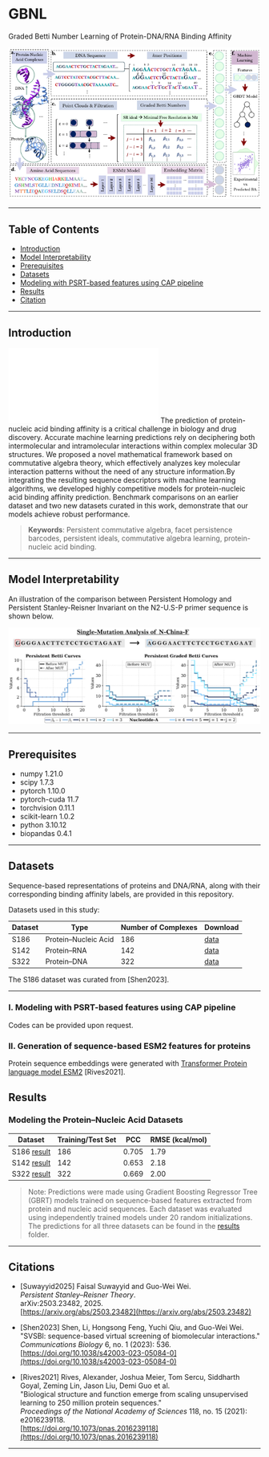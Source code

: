 # GBNL
Graded Betti Number Learning of Protein-DNA/RNA Binding Affinity

![Workflow Diagram](workflow.png)


---

## Table of Contents
- [Introduction](#introduction)
- [Model Interpretability](#model-Interpretability)
- [Prerequisites](#prerequisites)
- [Datasets](#datasets)
- [Modeling with PSRT-based features using CAP pipeline](#Modeling-with-PSRT-based-features)
- [Results](#results)
- [Citation](#citations)

---

## Introduction
![Model Implementation](workflow.pdf)
The prediction of protein-nucleic acid binding affinity is a critical challenge in biology and drug discovery. Accurate machine learning predictions rely on deciphering both intermolecular and intramolecular interactions within complex molecular 3D structures. We proposed a novel mathematical framework based on commutative algebra theory, which effectively analyzes key molecular interaction patterns without the need of any structure information.By integrating the resulting sequence descriptors with machine learning algorithms, we developed highly competitive models for protein-nucleic acid binding affinity prediction. Benchmark comparisons on an earlier dataset and two new datasets curated in this work, demonstrate that our models achieve robust performance.

> **Keywords**: Persistent commutative algebra, facet persistence barcodes, persistent ideals, commutative algebra learning, protein-nucleic acid binding.

---

## Model Interpretability

An illustration of the comparison between Persistent Homology and Persistent Stanley-Reisner Invariant on the N2-U.S-P primer sequence is shown below.

![Model Implementation](covid.png)

---

## Prerequisites

- numpy                     1.21.0
- scipy                     1.7.3
- pytorch                   1.10.0 
- pytorch-cuda              11.7
- torchvision               0.11.1
- scikit-learn              1.0.2
- python                    3.10.12
- biopandas                 0.4.1
--- 

## Datasets

Sequence-based representations of proteins and DNA/RNA, along with their corresponding binding affinity labels, are provided in this repository.

Datasets used in this study:

| Dataset | Type                 | Number of Complexes | Download                     |
|---------|----------------------|---------------------|------------------------------|
| S186    | Protein–Nucleic Acid | 186                 | [data](./Datasets/S186.csv) |
| S142    | Protein–RNA          | 142                 | [data](./Datasets/S142.csv) |
| S322    | Protein–DNA          | 322                 | [data](./Datasets/S322.csv) | 

The S186 dataset was curated from [Shen2023].

---

### I. Modeling with PSRT-based features using CAP pipeline

Codes can be provided upon request. 

### II. Generation of sequence-based ESM2 features for proteins
Protein sequence embeddings were generated with [Transformer Protein language model ESM2](https://github.com/facebookresearch/esm) [Rives2021].


## Results

### Modeling the Protein–Nucleic Acid Datasets

| Dataset | Training/Test Set | PCC  | RMSE (kcal/mol) |  
|---------|----------|------|------------------|  
| S186 [result](./Results/S186_predictions.csv) | 186 | 0.705 | 1.79 |  
| S142 [result](./Results/S142_predictions.csv) | 142 | 0.653 | 2.18 |  
| S322 [result](./Results/S322_predictions.csv) | 322 | 0.669 | 2.00 |

> Note: Predictions were made using Gradient Boosting Regressor Tree (GBRT) models trained on sequence-based features extracted from protein and nucleic acid sequences. Each dataset was evaluated using independently trained models under 20 random initializations. The predictions for all three datasets can be found in the [results](./Results) folder.

---

## Citations

- [Suwayyid2025] Faisal Suwayyid and Guo-Wei Wei.  
  *Persistent Stanley–Reisner Theory*.  
  arXiv:2503.23482, 2025.  
  [https://arxiv.org/abs/2503.23482](https://arxiv.org/abs/2503.23482)
  
- [Shen2023] Shen, Li, Hongsong Feng, Yuchi Qiu, and Guo-Wei Wei.  
  "SVSBI: sequence-based virtual screening of biomolecular interactions."  
  *Communications Biology* 6, no. 1 (2023): 536.  
  [https://doi.org/10.1038/s42003-023-05084-0](https://doi.org/10.1038/s42003-023-05084-0)

- [Rives2021] Rives, Alexander, Joshua Meier, Tom Sercu, Siddharth Goyal, Zeming Lin, Jason Liu, Demi Guo et al.  
  "Biological structure and function emerge from scaling unsupervised learning to 250 million protein sequences."  
  *Proceedings of the National Academy of Sciences* 118, no. 15 (2021): e2016239118.  
  [https://doi.org/10.1073/pnas.2016239118](https://doi.org/10.1073/pnas.2016239118)


---
